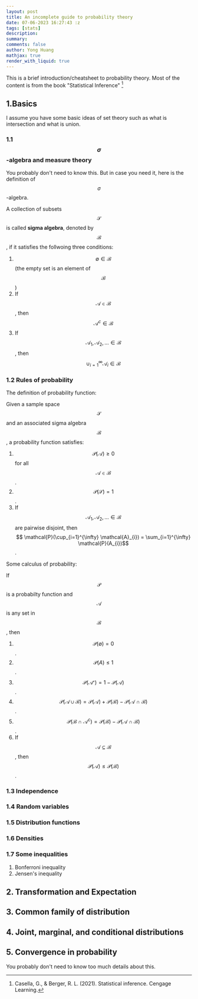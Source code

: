 ```yaml
---
layout: post
title: An incomplete guide to probability theory
date: 07-06-2023 16:27:43 :z
tags: [stats]
description:
summary:
comments: false
author: Yong Huang
mathjax: true
render_with_liquid: true
---
```


This is a brief introduction/cheatsheet to probability theory. Most of the content is from the book "Statistical Inference" [^fn1]


## 1.Basics
I assume you have some basic ideas of set theory such as what is intersection and what is union.

### 1.1 $$\sigma$$-algebra and measure theory
You probably don't need to know this. But in case you need it, here is the definition of $$\sigma$$-algebra. 

A collection of subsets $$\mathcal{S}$$ is called **sigma algebra**, denoted by $$\mathcal{B}$$, if it satisfies the follwoing three conditions:


1.   $$\emptyset \in \mathcal{B}$$ (the empty set is an element of $$\mathcal{B}$$)
2.   If $$\mathcal{A} \in \mathcal{B}$$, then $$\mathcal{A}^{c} \in \mathcal{B}$$
3.   If $$\mathcal{A}_{1}, \mathcal{A}_{2},... \in \mathcal{B}$$, then $$\cup_{i=1}^{\infty} \mathcal{A}_{i} \in \mathcal{B}$$ 


### 1.2 Rules of probability

The definition of probability function:

Given a sample space $$\mathcal{S}$$ and an associated sigma algebra $$\mathcal{B}$$, a probability function satisfies:

1.   $$\mathcal{P}(\mathcal{A})  \geq 0$$ for all $$\mathcal{A} \in \mathcal{B}$$.
2.   $$\mathcal{P}(\mathcal{S}) = 1$$.
3.   If $$ \mathcal{A}_{1}, \mathcal{A}_{2}, ... \in \mathcal{B}$$ are pairwise disjoint, then $$ \mathcal{P}(\cup_{i=1}^{\infty} \mathcal{A}_{i}) = \sum_{i=1}^{\infty} \mathcal{P}(A_{i})$$.

Some calculus of probability:

If $$\mathcal{P}$$ is a probabilty function and $$\mathcal{A}$$ is any set in $$\mathcal{B}$$, then

1.  $$ \mathcal{P}(\emptyset) = 0$$.
2.  $$ \mathcal{P}(A) \leq 1$$.
3.  $$ \mathcal{P}(\mathcal{A^{c}}) = 1 - \mathcal{P}(\mathcal{A})$$.
4.  $$ \mathcal{P} (\mathcal{A} \cup \mathcal{B}) = \mathcal{P}(\mathcal{A}) + \mathcal{P}(\mathcal{B}) - \mathcal{P} (\mathcal{A} \cap \mathcal{B})$$.
5.  $$ \mathcal{P} (\mathcal{B} \cap \mathcal{A}^{c}) = \mathcal{P}(\mathcal{B}) - \mathcal{P} (\mathcal{A} \cap \mathcal{B}) $$. 
6.  If $$\mathcal{A} \subseteq \mathcal{B}$$, then $$\mathcal{P}(\mathcal{A}) \leq \mathcal{P}(\mathcal{B})$$.


### 1.3 Independence


### 1.4 Random variables

### 1.5 Distribution functions

### 1.6 Densities

### 1.7 Some inequalities

1. Bonferroni inequality
2. Jensen's inequality

## 2. Transformation and Expectation

## 3. Common family of distribution

## 4. Joint, marginal, and conditional distributions

## 5. Convergence in probability
You probably don't need to know too much details about this.

[^fn1]: Casella, G., & Berger, R. L. (2021). Statistical inference. Cengage Learning.
